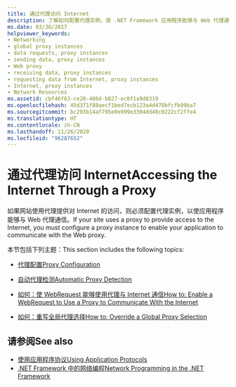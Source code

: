 ```yaml
---
title: 通过代理访问 Internet
description: 了解如何配置代理实例，使 .NET Framework 应用程序能够与 Web 代理通信。
ms.date: 03/30/2017
helpviewer_keywords:
- Networking
- global proxy instances
- data requests, proxy instances
- sending data, proxy instances
- Web proxy
- receiving data, proxy instances
- requesting data from Internet, proxy instances
- Internet, proxy instances
- Network Resources
ms.assetid: cbf46f63-ce28-486d-b827-ec0f1a9d8319
ms.openlocfilehash: 45d371f80aecf1bed7ecb123a4d478bfcfb99ba7
ms.sourcegitcommit: bc293b14af795e0e999e3304dd40c0222cf2ffe4
ms.translationtype: HT
ms.contentlocale: zh-CN
ms.lasthandoff: 11/26/2020
ms.locfileid: "96287652"
---
```

# <a name="accessing-the-internet-through-a-proxy"></a><span data-ttu-id="61268-103">通过代理访问 Internet</span><span class="sxs-lookup"><span data-stu-id="61268-103">Accessing the Internet Through a Proxy</span></span>

<span data-ttu-id="61268-104">如果网站使用代理提供对 Internet 的访问，则必须配置代理实例，以使应用程序能够与 Web 代理通信。</span><span class="sxs-lookup"><span data-stu-id="61268-104">If your site uses a proxy to provide access to the Internet, you must configure a proxy instance to enable your application to communicate with the Web proxy.</span></span>  
  
 <span data-ttu-id="61268-105">本节包括下列主题：</span><span class="sxs-lookup"><span data-stu-id="61268-105">This section includes the following topics:</span></span>  
  
- [<span data-ttu-id="61268-106">代理配置</span><span class="sxs-lookup"><span data-stu-id="61268-106">Proxy Configuration</span></span>](proxy-configuration.md)  
  
- [<span data-ttu-id="61268-107">自动代理检测</span><span class="sxs-lookup"><span data-stu-id="61268-107">Automatic Proxy Detection</span></span>](automatic-proxy-detection.md)  
  
- [<span data-ttu-id="61268-108">如何：使 WebRequest 能够使用代理与 Internet 通信</span><span class="sxs-lookup"><span data-stu-id="61268-108">How to: Enable a WebRequest to Use a Proxy to Communicate With the Internet</span></span>](how-to-enable-a-webrequest-to-use-a-proxy-to-communicate-with-the-internet.md)  
  
- [<span data-ttu-id="61268-109">如何：重写全局代理选择</span><span class="sxs-lookup"><span data-stu-id="61268-109">How to: Override a Global Proxy Selection</span></span>](how-to-override-a-global-proxy-selection.md)  
  
## <a name="see-also"></a><span data-ttu-id="61268-110">请参阅</span><span class="sxs-lookup"><span data-stu-id="61268-110">See also</span></span>

- [<span data-ttu-id="61268-111">使用应用程序协议</span><span class="sxs-lookup"><span data-stu-id="61268-111">Using Application Protocols</span></span>](using-application-protocols.md)
- [<span data-ttu-id="61268-112">.NET Framework 中的网络编程</span><span class="sxs-lookup"><span data-stu-id="61268-112">Network Programming in the .NET Framework</span></span>](index.md)
